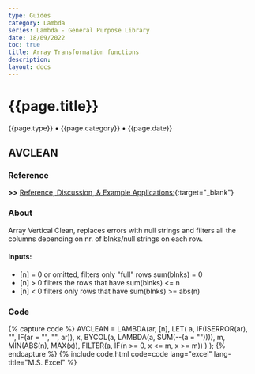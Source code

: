 ```yaml
---
type: Guides
category: Lambda
series: Lambda - General Purpose Library
date: 18/09/2022
toc: true
title: Array Transformation functions
description: 
layout: docs
---
```


# {{page.title}}
<time class="metadata" style="text-alstyleign:left"> {{page.type}} • {{page.category}} • {{page.date}}</time>

## AVCLEAN

### Reference

***>>*** [Reference, Discussion, & Example Applications:](https://www.mrexcel.com/board/threads/ahclean.1179924/){:target="_blank"}

### About

Array Vertical Clean, replaces errors with null strings and filters all the columns depending on nr. of blnks/null strings on each row. 


#### Inputs:

  - [n] = 0 or omitted, filters only "full" rows sum(blnks) = 0
  - [n] > 0 filters the rows that have sum(blnks) <= n
  - [n] < 0 filters only rows that have sum(blnks) >= abs(n)


### Code

{% capture code %}
AVCLEAN = LAMBDA(ar, [n],
    LET(
        a, IF(ISERROR(ar), "", IF(ar = "", "", ar)),
        x, BYCOL(a, LAMBDA(a, SUM(--(a = "")))),
        m, MIN(ABS(n), MAX(x)),
        FILTER(a, IF(n >= 0, x <= m, x >= m))
    )
);
{% endcapture %}
{% include code.html code=code lang="excel" lang-title="M.S. Excel" %}